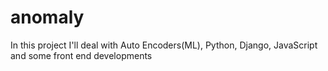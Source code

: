 # anomaly
In this project I'll deal with Auto Encoders(ML), Python, Django, JavaScript and some front end developments 
